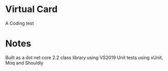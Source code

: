 # Virtual Card

A Coding test

# Notes
Built as a dot net core 2.2 class library using VS2019
Unit tests using xUnit, Moq and Shouldly